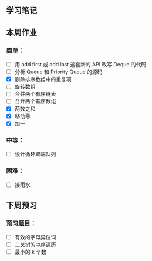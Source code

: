 ## 学习笔记









## 本周作业

### 简单：

- [ ] 用 add first 或 add last 这套新的 API 改写 Deque 的代码
- [ ] 分析 Queue 和 Priority Queue 的源码
- [x] 删除排序数组中的重复项
- [ ] 旋转数组
- [ ] 合并两个有序链表
- [ ] 合并两个有序数组
- [x] 两数之和
- [x] 移动零
- [x] 加一

### 中等：

- [ ] 设计循环双端队列

### 困难：

- [ ] 接雨水

## 下周预习

### 预习题目：

- [ ] 有效的字母异位词
- [ ] 二叉树的中序遍历
- [ ] 最小的 k 个数